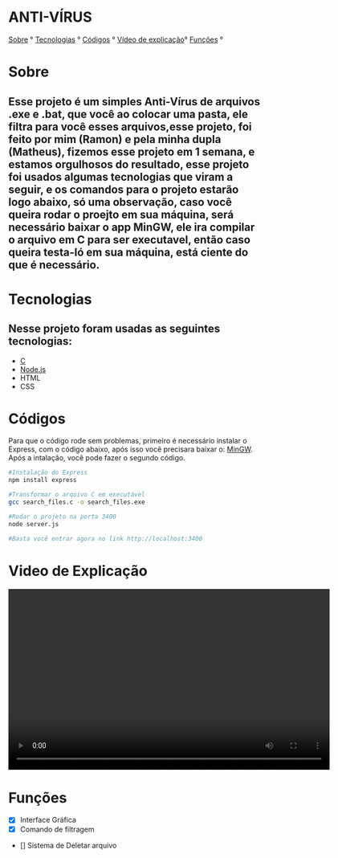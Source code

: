 # ANTI-VÍRUS

<p>
<a href="#sobre">Sobre</a> °
<a href="#tecnologias">Tecnologias</a> °
<a href="#Códigos">Códigos</a> °
<a href="VIdeoEXplicação">Vídeo de explicação</a>°
<a href="Funções">Funções</a> °
</p>



# Sobre
<h2>Esse projeto é um simples Anti-Vírus de arquivos .exe e .bat, que você ao colocar uma pasta, ele filtra para você esses arquivos,esse projeto, foi feito por mim (Ramon) e pela minha dupla (Matheus), fizemos esse projeto em 1 semana, e estamos orgulhosos do resultado, esse projeto foi usados algumas tecnologias que viram a seguir, e os comandos para o projeto estarão logo abaixo, só uma observação, caso você queira rodar o proejto em sua máquina, será necessário baixar o app MinGW, ele ira compilar o arquivo em C para ser executavel, então caso queira testa-ló em sua máquina, está ciente do que é necessário. <h2>

# Tecnologias
<h2>Nesse projeto foram usadas as seguintes tecnologias: </h2>

- [C](https://www.ibm.com/docs/pt/i/7.2?topic=languages-c-c)
- [Node.js](https://nodejs.org/en)
- HTML
- CSS

# Códigos
Para que o código rode sem problemas, primeiro é necessário instalar o Express, com o código abaixo, após isso você precisara baixar o: [MinGW](https://www.mingw-w64.org/downloads/). Após a intalação, você pode fazer o segundo código.

```bash
#Instalação do Express
npm install express

#Transformar o arquivo C em executável
gcc search_files.c -o search_files.exe

#Rodar o projeto na porta 3400
node server.js

#Basta você entrar agora no link http://localhost:3400
```
# Video de Explicação
<video width="640" height="360" controls>
  <source src="./video/VIDEO (1).mp4" type="video">
  Seu navegador não suporta o formato de vídeo.
</video>

# Funções

- [X] Interface Gráfica
- [X] Comando de filtragem
- [] Sistema de Deletar arquivo
